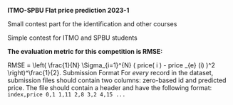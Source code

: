 **ITMO-SPBU Flat price prediction 2023-1**

Small contest part for the identification and other courses


Simple contest for ITMO and SPBU students

**The evaluation metric for this competition is RMSE:**

RMSE = \left\( \frac{1}{N} \Sigma_{i=1}^{N} \(  price\( i \) - price _{e} \(i\) \)^2 \right\)^\frac{1}{2}.
 Submission Format For *every* record in the dataset, submission files should contain two columns: zero-based id and predicted price. The file should contain a header and have the following format: ``` index,price 0,1 1,11 2,8 3,2 4,15 ... ```
